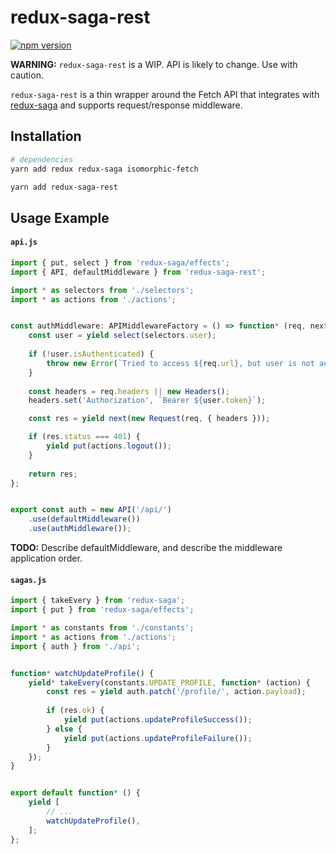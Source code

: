 # redux-saga-rest

[![npm version](https://img.shields.io/npm/v/redux-saga-rest.svg?style=flat-square)](https://www.npmjs.com/package/redux-saga-rest)

**WARNING:** `redux-saga-rest` is a WIP. API is likely to change. Use with caution.

`redux-saga-rest` is a thin wrapper around the Fetch API that integrates with [redux-saga](https://github.com/yelouafi/redux-saga) and supports request/response middleware.

## Installation

```sh
# dependencies
yarn add redux redux-saga isomorphic-fetch

yarn add redux-saga-rest
```

## Usage Example

#### `api.js`

```javascript
import { put, select } from 'redux-saga/effects';
import { API, defaultMiddleware } from 'redux-saga-rest';

import * as selectors from './selectors';
import * as actions from './actions';


const authMiddleware: APIMiddlewareFactory = () => function* (req, next) {
    const user = yield select(selectors.user);
    
    if (!user.isAuthenticated) {
        throw new Error(`Tried to access ${req.url}, but user is not authenticated.`);
    }
    
    const headers = req.headers || new Headers();
    headers.set('Authorization', `Bearer ${user.token}`);

    const res = yield next(new Request(req, { headers }));

    if (res.status === 401) {
        yield put(actions.logout());
    }
    
    return res;
};


export const auth = new API('/api/')
    .use(defaultMiddleware())
    .use(authMiddleware());
```

**TODO:** Describe defaultMiddleware, and describe the middleware application order.

#### `sagas.js`

```javascript
import { takeEvery } from 'redux-saga';
import { put } from 'redux-saga/effects';

import * as constants from './constants';
import * as actions from './actions';
import { auth } from './api';


function* watchUpdateProfile() {
    yield* takeEvery(constants.UPDATE_PROFILE, function* (action) {
        const res = yield auth.patch('/profile/', action.payload);
        
        if (res.ok) {
            yield put(actions.updateProfileSuccess());
        } else {
            yield put(actions.updateProfileFailure());
        }
    });
}


export default function* () {
    yield [
        // ...
        watchUpdateProfile(),
    ];
};
```
